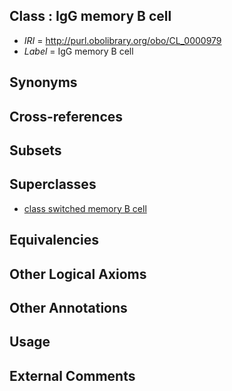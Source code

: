 
## Class : IgG memory B cell

 * *IRI* = http://purl.obolibrary.org/obo/CL_0000979
 * *Label* = IgG memory B cell

## Synonyms


## Cross-references


## Subsets


## Superclasses

 * [class switched memory B cell](../../CL/72/CL_0000972.md)

## Equivalencies


## Other Logical Axioms


## Other Annotations


## Usage


## External Comments

